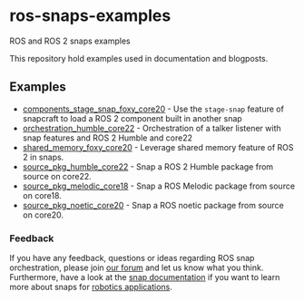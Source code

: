# ros-snaps-examples
ROS and ROS 2 snaps examples

This repository hold examples used in documentation and blogposts.

## Examples

- [components_stage_snap_foxy_core20](./components_stage_snap_foxy_core20/README.md) - Use the `stage-snap` feature of snapcraft to load a ROS 2 component built in another snap
- [orchestration_humble_core22](./orchestration_humble_core22/README.md) - Orchestration of a talker listener with snap features and ROS 2 Humble and core22
- [shared_memory_foxy_core20](./shared_memory_foxy_core20/README.md) - Leverage shared memory feature of ROS 2 in snaps.
- [source_pkg_humble_core22](./source_pkg_humble_core22/README.md) - Snap a ROS 2 Humble package from source on core22.
- [source_pkg_melodic_core18](./source_pkg_melodic_core18/README.md) - Snap a ROS Melodic package from source on core18.
- [source_pkg_noetic_core20](./source_pkg_noetic_core20/README.md) - Snap a ROS noetic package from source on core20.

### Feedback
If you have any feedback, questions or ideas regarding ROS snap orchestration, please join [our forum](https://forum.snapcraft.io/) and let us know what you think. Furthermore, have a look at the [snap documentation](https://snapcraft.io/docs/robotics) if you want to learn more about snaps for [robotics applications](https://ubuntu.com/robotics).


